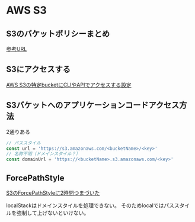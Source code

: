 # AWS S3

## S3のバケットボリシーまとめ

[参考URL](https://qiita.com/irico/items/a3ab1f8ebf1ece9cc783)

## S3にアクセスする

[AWS S3の特定bucketにCLIやAPIでアクセスする設定](https://qiita.com/kawada2017/items/40acfbaf6bce8f8011cf)

## S3バケットへのアプリケーションコードアクセス方法

2通りある

```ts
// パススタイル
const url = 'https://s3.amazonaws.com/<bucketName>/<key>'
// 名称不明（ドメインスタイル？）
const domainUrl = 'https://<bucketName>.s3.amazonaws.com/<key>'
```

## ForcePathStyle
[S3のForcePathStyleに2時間つまづいた](https://zenn.dev/hiroga/scraps/cbb721e2a496f8)

localStackはドメインスタイルを処理できない。
そのためlocalではパススタイルを強制して上げないといけない。
